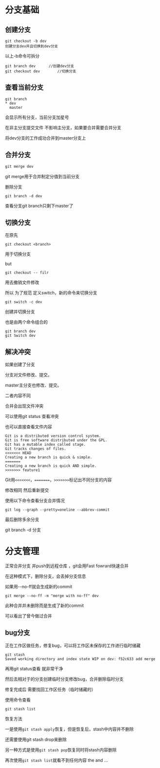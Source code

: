 # 分支基础

## 创建分支

```
git checkout -b dev
创建分支dev并且切换到dev分支
```

以上-b命令可拆分

```
git branch dev		//创建dev分支
git checkout dev		//切换分支
```



## 查看当前分支

```
git branch
* dev
  master
```

会显示所有分支，当前分支加星号



在非主分支提交文件 不影响主分支，如果要合并需要合并分支

将dev分支的工作成功合并到master分支上

## 合并分支

```d
git merge dev
```

git merge用于合并制定分值到当前分支



删除分支

```
git branch -d dev
```

查看分支git branch只剩下master了



## 切换分支

在原先

```
git checkout <branch>
```

用于切换分支

but

```
git checkout -- filr 
```

用去撤销文件修改

所以 为了规范 定义switch，新的命令来切换分支

```
git switch -c dev
```

创建并切换分支

也是由两个命令组合的

```
git branch dev
git Switch dev
```



## 解决冲突

如果创建了分支

分支对文件修改、提交。



master主分支也修改、提交。

二者内容不同

合并会出现文件冲突

可以使用git status 查看冲突

也可以直接查看文件内容

```
Git is a distributed version control system.
Git is free software distributed under the GPL.
Git has a mutable index called stage.
Git tracks changes of files.
<<<<<<< HEAD
Creating a new branch is quick & simple.
=======
Creating a new branch is quick AND simple.
>>>>>>> feature1
```

Git用`<<<<<<<`，`=======`，`>>>>>>>`标记出不同分支的内容

修改相同 然后重新提交

使用以下命令查看分支合并情况

```
git log --graph --pretty=oneline --abbrev-commit
```

最后删除多余分支

git branch -d 分支



# 分支管理

正常合并分支 并push到远程仓库 ，git会用Fast fowrard快速合并

在这种模式下，删除分支，会丢掉分支信息

如果用--no-ff就会生成新的commit

```
git merge --no-ff -m "merge with no-ff" dev
```

此种合并并未删除而是生成了新的commit

可以看出了曾今做过合并



## bug分支

正在工作区做任务，修复bug，可以将工作区未保存的工作进行临时储藏

```
git stash
Saved working directory and index state WIP on dev: f52c633 add merge
```

再用git status查看 就非常干净

然后去相对于的分支创建临时分支修改bug，合并删除临时分支

修复完成后 需要找回工作区任务（临时储藏的）

使用命令查看

```
git stash list
```

恢复方法

一是使用`git stash apply`恢复，但是恢复后，stash中内容并不删除

还需要使用git stash drop来删除

另一种方式是使用`git stash pop`恢复同时将stash内容删除

再次使用`git stash list`就看不到任何内容
the and ...
